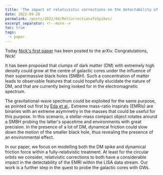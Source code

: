 ```yaml
---
title: 'The impact of relativistic corrections on the detectability of dark-matter spikes with gravitational waves'
date: 2022-04-28
permalink: /posts/2022/04/RelCorrectionsToSpikes/
excerpt_separator: <!--more-->
toc: true
tags:
  - paper
---
```



Today [Nick's first paper](https://arxiv.org/pdf/2204.12508.pdf) has been posted to the arXiv. Congratulations, Nick!

It has been proposed that clumps of dark matter (DM) with extremely high density could grow at the centre of galactic cores under the influence of their supermassive black holes (SMBH). Such a concentration of matter leads to observable features that could hopefully elucidate the nature of DM, and that are currently being looked for in the electromagnetic spectrum.
<!--more-->

The gravitational-wave spectrum could be exploited for the same purpose, as pointed out first by [Eda et al.](https://arxiv.org/pdf/1301.5971.pdf). Extreme mass-ratio inspirals (EMRIs) are binaries with an extreme asymmetry in the masses that could be useful for this purpose. In this scenario, a stellar-mass compact object rotates around a SMBH probing the latter's spacetime and environments with great precision. In the presence of a lot of DM, dynamical friction could slow down the motion of the smaller black hole, thus revealing the presence of an environmental effect. 

In our paper, we focus on modelling both the DM spike and dynamical friction force within a fully-relativistic treatment. At least for the circular orbits we consider, relativistic corrections to both have a considerable impact in the detectability of the EMRI within the LISA data stream. Our work is a further step in the quest to probe the galactic cores with GWs.